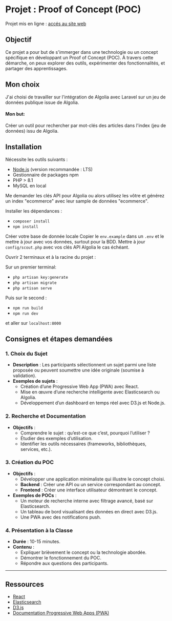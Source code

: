 # Projet : Proof of Concept (POC)

Projet mis en ligne : [accés au site web](https://www.wica4254.odns.fr/)

## Objectif
Ce projet a pour but de s'immerger dans une technologie ou un concept spécifique en développant un Proof of Concept (POC). 
À travers cette démarche, on peux explorer des outils, expérimenter des fonctionnalités, et partager des apprentissages.

## Mon choix

J'ai choisi de travailler sur l'intégration de Algolia avec Laravel sur un jeu de données publique issue de Algolia. 

#### Mon but:
Créer un outil pour rechercher par mot-clés des articles dans l'index (jeu de données) issu de Algolia.

## Installation

Nécessite les outils suivants : 
- [Node.js](https://nodejs.org/) (version recommandée : LTS)
- Gestionnaire de packages npm
- PHP > 8.1
- MySQL en local

Me demander les clés API pour Algolia ou alors utilisez les vôtre et générez un index "ecommerce" avec leur sample de données "ecommerce".

Installer les dépendances :
- `composer install`
- `npm install`

Créer votre base de donnée locale 
Copier le `env.example` dans un `.env` et le mettre à jour avec vos données, surtout pour la BDD.
Mettre à jour `config/scout.php` avec vos clés API Algolia le cas échéant.

Ouvrir 2 terminaux et à la racine du projet : 

Sur un premier terminal:
- `php artisan key:generate`
- `php artisan migrate`
- `php artisan serve`

Puis sur le second : 
- `npm run build`
- `npm run dev`

et aller sur `localhost:8000`


## Consignes et étapes demandées

### 1. Choix du Sujet
- **Description** : Les participants sélectionnent un sujet parmi une liste proposée ou peuvent soumettre une idée originale (soumise à validation).
- **Exemples de sujets** :
  - Création d’une Progressive Web App (PWA) avec React.
  - Mise en œuvre d’une recherche intelligente avec Elasticsearch ou Algolia.
  - Développement d’un dashboard en temps réel avec D3.js et Node.js.

### 2. Recherche et Documentation
- **Objectifs** :
  - Comprendre le sujet : qu’est-ce que c’est, pourquoi l’utiliser ?
  - Étudier des exemples d’utilisation.
  - Identifier les outils nécessaires (frameworks, bibliothèques, services, etc.).

### 3. Création du POC
- **Objectifs** :
  - Développer une application minimaliste qui illustre le concept choisi.
  - **Backend** : Créer une API ou un service correspondant au concept.
  - **Frontend** : Créer une interface utilisateur démontrant le concept.
- **Exemples de POCs** :
  - Un moteur de recherche interne avec filtrage avancé, basé sur Elasticsearch.
  - Un tableau de bord visualisant des données en direct avec D3.js.
  - Une PWA avec des notifications push.

### 4. Présentation à la Classe
- **Durée** : 10-15 minutes.
- **Contenu** :
  - Expliquer brièvement le concept ou la technologie abordée.
  - Démontrer le fonctionnement du POC.
  - Répondre aux questions des participants.

---

## Ressources
- [React](https://reactjs.org/)
- [Elasticsearch](https://www.elastic.co/)
- [D3.js](https://d3js.org/)
- [Documentation Progressive Web Apps (PWA)](https://web.dev/progressive-web-apps/)



